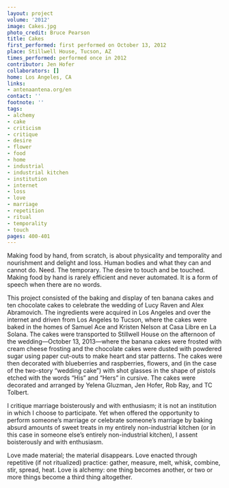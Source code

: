 ```yaml
---
layout: project
volume: '2012'
image: Cakes.jpg
photo_credit: Bruce Pearson
title: Cakes
first_performed: first performed on October 13, 2012
place: Stillwell House, Tucson, AZ
times_performed: performed once in 2012
contributor: Jen Hofer
collaborators: []
home: Los Angeles, CA
links:
- antenaantena.org/en
contact: ''
footnote: ''
tags:
- alchemy
- cake
- criticism
- critique
- desire
- flower
- food
- home
- industrial
- industrial kitchen
- institution
- internet
- loss
- love
- marriage
- repetition
- ritual
- temporality
- touch
pages: 400-401
---
```


Making food by hand, from scratch, is about physicality and temporality and nourishment and delight and loss. Human bodies and what they can and cannot do. Need. The temporary. The desire to touch and be touched. Making food by hand is rarely efficient and never automated. It is a form of speech when there are no words.

This project consisted of the baking and display of ten banana cakes and ten chocolate cakes to celebrate the wedding of Lucy Raven and Alex Abramovich. The ingredients were acquired in Los Angeles and over the internet and driven from Los Angeles to Tucson, where the cakes were baked in the homes of Samuel Ace and Kristen Nelson at Casa Libre en La Solana. The cakes were transported to Stillwell House on the afternoon of the wedding—October 13, 2013—where the banana cakes were frosted with cream cheese frosting and the chocolate cakes were dusted with powdered sugar using paper cut-outs to make heart and star patterns. The cakes were then decorated with blueberries and raspberries, flowers, and (in the case of the two-story “wedding cake”) with shot glasses in the shape of pistols etched with the words “His” and “Hers” in cursive. The cakes were decorated and arranged by Yelena Gluzman, Jen Hofer, Rob Ray, and TC Tolbert.

I critique marriage boisterously and with enthusiasm; it is not an institution in which I choose to participate. Yet when offered the opportunity to perform someone’s marriage or celebrate someone’s marriage by baking absurd amounts of sweet treats in my entirely non-industrial kitchen (or in this case in someone else’s entirely non-industrial kitchen), I assent boisterously and with enthusiasm.

Love made material; the material disappears. Love enacted through repetitive (if not ritualized) practice: gather, measure, melt, whisk, combine, stir, spread, heat. Love is alchemy: one thing becomes another, or two or more things become a third thing altogether.

